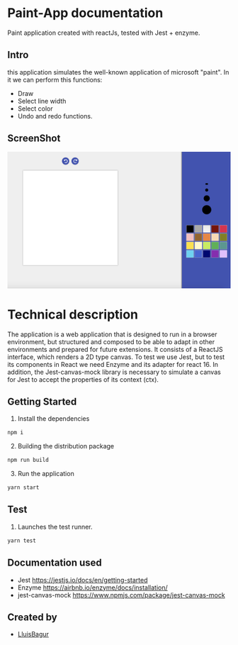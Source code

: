 
# Paint-App documentation
Paint application created with reactJs, tested with Jest + enzyme.

## Intro

this application simulates the well-known application of microsoft "paint". 
In it we can perform this functions:

- Draw
- Select line width
- Select color
- Undo and redo functions.

## ScreenShot

![](./public/media/screenshoot.png)


# Technical description
The application is a web application that is designed to run in a browser environment, but structured and composed to be able to adapt in other environments and prepared for future extensions. It consists of a ReactJS interface, which renders a 2D type canvas.
To test we use Jest, but to test its components in React we need Enzyme and its adapter for react 16.
In addition, the Jest-canvas-mock library is necessary to simulate a canvas for Jest to accept the properties of its context (ctx).

## Getting Started

1. Install the dependencies

```sh
npm i
```

2. Building the distribution package

```sh
npm run build
```

3. Run the application

```sh
yarn start
```


## Test

1. Launches the test runner.

```sh
yarn test
```

## Documentation used

- Jest https://jestjs.io/docs/en/getting-started
- Enzyme https://airbnb.io/enzyme/docs/installation/
- jest-canvas-mock https://www.npmjs.com/package/jest-canvas-mock

## Created by

- [LluisBagur](https://github.com/LluisBagur)
